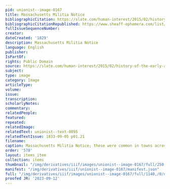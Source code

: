 ```yaml
---
pid: unionist--image-0167
title: Massachusetts Militia Notice
bibliographicCitation: https://slate.com/human-interest/2015/02/history-of-the-early-american-militia-muster-notices-calling-members-to-parade.html
bibliographicCitationRepublished: https://www.sheaff-ephemera.com/list/militia_notices.html
fullIssueSequenceNumber: 
creator: 
dateCreated: '1829'
description: Massachusetts Militia Notice
language: English
publisher: 
IsPartOf: 
rights: Public Domain
source: https://slate.com/human-interest/2015/02/history-of-the-early-american-militia-muster-notices-calling-members-to-parade.html
subject: 
type: image
category: Image
articleType: 
volume: 
issue: 
transcription: 
scholarlyNotes: 
commentary: 
relatedPeople: 
featured: 
repeated: 
relatedImage: 
relatedText: unionist--text-0095
relatedTextIssue: 1833-09-05 p01.21
filename: 
caption: Massachusetts Militia Notice; these were common in towns across the northeast.
order: '578'
layout: items_item
collection: items
thumbnail: "/img/derivatives/iiif/images/unionist--image-0167/full/250,/0/default.jpg"
manifest: "/img/derivatives/iiif/unionist--image-0167/manifest.json"
full: "/img/derivatives/iiif/images/unionist--image-0167/full/1140,/0/default.jpg"
proofed JR: '2023-09-12'
---
```


